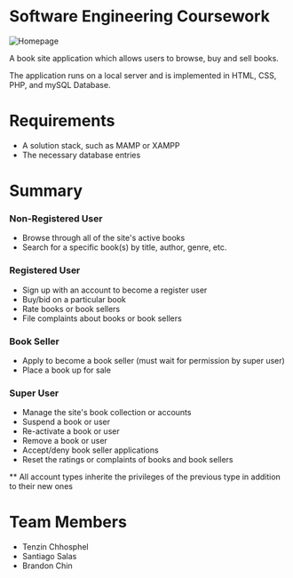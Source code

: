 # Software Engineering Coursework

![Homepage](https://github.com/brandonmchin/cs322/blob/master/screenshots/homepage.png?raw=true)

A book site application which allows users to browse, buy and sell books.  

The application runs on a local server and is implemented in HTML, CSS, PHP, and mySQL Database.

# Requirements

- A solution stack, such as MAMP or XAMPP
- The necessary database entries

# Summary
### Non-Registered User
- Browse through all of the site's active books
- Search for a specific book(s) by title, author, genre, etc.
### Registered User
- Sign up with an account to become a register user
- Buy/bid on a particular book
- Rate books or book sellers
- File complaints about books or book sellers
### Book Seller
- Apply to become a book seller (must wait for permission by super user)
- Place a book up for sale
### Super User
- Manage the site's book collection or accounts
- Suspend a book or user
- Re-activate a book or user
- Remove a book or user
- Accept/deny book seller applications
- Reset the ratings or complaints of books and book sellers

** All account types inherite the privileges of the previous type in addition to their new ones

# Team Members
- Tenzin Chhosphel
- Santiago Salas
- Brandon Chin
